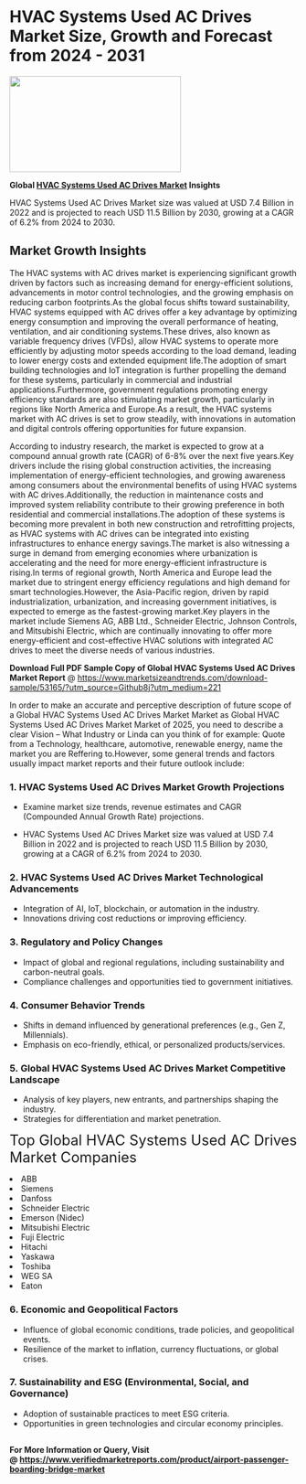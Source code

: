 <H1>HVAC Systems Used AC Drives Market Size, Growth and Forecast from 2024 - 2031</H1><img class="aligncenter size-medium wp-image-584254" src="https://thirdeyenews.in/wp-content/uploads/2024/09/Global-Market-Research-300x168.jpeg" alt="" width="300" height="168" /><p><strong>Global&nbsp;<a href="https://www.marketsizeandtrends.com/download-sample/53165/?utm_source=Github8j?utm_medium=221">HVAC Systems Used AC Drives Market</a> Insights</strong></p><p>HVAC Systems Used AC Drives Market size was valued at USD 7.4 Billion in 2022 and is projected to reach USD 11.5 Billion by 2030, growing at a CAGR of 6.2% from 2024 to 2030.</p><p><h2>Market Growth Insights</h2> <p>The HVAC systems with AC drives market is experiencing significant growth driven by factors such as increasing demand for energy-efficient solutions, advancements in motor control technologies, and the growing emphasis on reducing carbon footprints.As the global focus shifts toward sustainability, HVAC systems equipped with AC drives offer a key advantage by optimizing energy consumption and improving the overall performance of heating, ventilation, and air conditioning systems.These drives, also known as variable frequency drives (VFDs), allow HVAC systems to operate more efficiently by adjusting motor speeds according to the load demand, leading to lower energy costs and extended equipment life.The adoption of smart building technologies and IoT integration is further propelling the demand for these systems, particularly in commercial and industrial applications.Furthermore, government regulations promoting energy efficiency standards are also stimulating market growth, particularly in regions like North America and Europe.As a result, the HVAC systems market with AC drives is set to grow steadily, with innovations in automation and digital controls offering opportunities for future expansion.</p> <p>According to industry research, the market is expected to grow at a compound annual growth rate (CAGR) of 6-8% over the next five years.Key drivers include the rising global construction activities, the increasing implementation of energy-efficient technologies, and growing awareness among consumers about the environmental benefits of using HVAC systems with AC drives.Additionally, the reduction in maintenance costs and improved system reliability contribute to their growing preference in both residential and commercial installations.The adoption of these systems is becoming more prevalent in both new construction and retrofitting projects, as HVAC systems with AC drives can be integrated into existing infrastructures to enhance energy savings.The market is also witnessing a surge in demand from emerging economies where urbanization is accelerating and the need for more energy-efficient infrastructure is rising.In terms of regional growth, North America and Europe lead the market due to stringent energy efficiency regulations and high demand for smart technologies.However, the Asia-Pacific region, driven by rapid industrialization, urbanization, and increasing government initiatives, is expected to emerge as the fastest-growing market.Key players in the market include Siemens AG, ABB Ltd., Schneider Electric, Johnson Controls, and Mitsubishi Electric, which are continually innovating to offer more energy-efficient and cost-effective HVAC solutions with integrated AC drives to meet the diverse needs of various industries.<p><span class=""><strong>Download Full PDF Sample Copy of Global HVAC Systems Used AC Drives Market Report</strong> @ <a href="https://www.marketsizeandtrends.com/download-sample/53165/?utm_source=Github8j?utm_medium=221" target="_blank">https://www.marketsizeandtrends.com/download-sample/53165/?utm_source=Github8j?utm_medium=221</a></span></p><p>In order to make an accurate and perceptive description of future scope of a Global&nbsp;HVAC Systems Used AC Drives Market Market as Global&nbsp;HVAC Systems Used AC Drives Market Market of 2025, you need to describe a clear Vision &ndash; What Industry or Linda can you think of for example: Quote from a Technology, healthcare, automotive, renewable energy, name the market you are Reffering to.However, some general trends and factors usually impact market reports and their future outlook include:</p><h3>1.&nbsp;<strong>HVAC Systems Used AC Drives Market Growth Projections</strong></h3><ul><li>Examine market size trends, revenue estimates and CAGR (Compounded Annual Growth Rate) projections.</li><li><p>HVAC Systems Used AC Drives Market size was valued at USD 7.4 Billion in 2022 and is projected to reach USD 11.5 Billion by 2030, growing at a CAGR of 6.2% from 2024 to 2030.</p></li></ul><h3>2.&nbsp;<strong>HVAC Systems Used AC Drives Market Technological Advancements</strong></h3><ul><li>Integration of AI, IoT, blockchain, or automation in the industry.</li><li>Innovations driving cost reductions or improving efficiency.</li></ul><h3>3.&nbsp;<strong>Regulatory and Policy Changes</strong></h3><ul><li>Impact of global and regional regulations, including sustainability and carbon-neutral goals.</li><li>Compliance challenges and opportunities tied to government initiatives.</li></ul><h3>4.&nbsp;<strong>Consumer Behavior Trends</strong></h3><ul><li>Shifts in demand influenced by generational preferences (e.g., Gen Z, Millennials).</li><li>Emphasis on eco-friendly, ethical, or personalized products/services.</li></ul><h3>5.&nbsp;<strong>Global HVAC Systems Used AC Drives Market Competitive Landscape</strong></h3><ul><li>Analysis of key players, new entrants, and partnerships shaping the industry.</li><li>Strategies for differentiation and market penetration.</li></ul><p data-pm-slice="1 1 []"><span style="color: inherit; font-family: inherit; font-size: 25px;">Top Global HVAC Systems Used AC Drives Market Companies</span></p><div class="" data-test-id=""><p><li>ABB</li><li> Siemens</li><li> Danfoss</li><li> Schneider Electric</li><li> Emerson (Nidec)</li><li> Mitsubishi Electric</li><li> Fuji Electric</li><li> Hitachi</li><li> Yaskawa</li><li> Toshiba</li><li> WEG SA</li><li> Eaton</li></p></div><h3>6.&nbsp;<strong>Economic and Geopolitical Factors</strong></h3><ul><li>Influence of global economic conditions, trade policies, and geopolitical events.</li><li>Resilience of the market to inflation, currency fluctuations, or global crises.</li></ul><h3>7.&nbsp;<strong>Sustainability and ESG (Environmental, Social, and Governance)</strong></h3><ul><li>Adoption of sustainable practices to meet ESG criteria.</li><li>Opportunities in green technologies and circular economy principles.</li></ul><h2><strong style="font-size: 14px;">For More Information or Query, Visit @&nbsp;</strong><a style="background-color: #ffffff; font-size: 14px;" href="https://www.marketsizeandtrends.com/report/hvac-systems-used-ac-drives-market/" target="_blank">https://www.verifiedmarketreports.com/product/airport-passenger-boarding-bridge-market</a></h2>